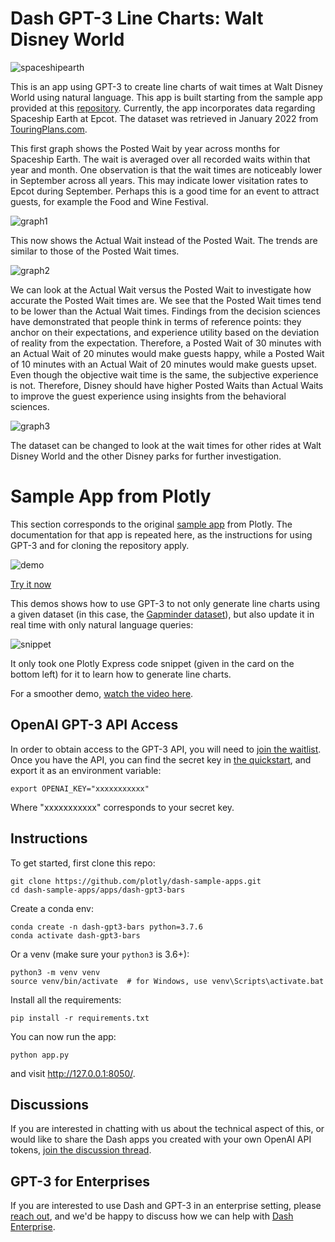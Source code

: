 # Dash GPT-3 Line Charts: Walt Disney World

![spaceshipearth](assets/spaceshipearth.png)

This is an app using GPT-3 to create line charts of wait times at Walt Disney World using natural language. This app is built starting from the sample app provided at this [repository](https://github.com/plotly/dash-sample-apps/tree/main/apps/dash-gpt3-lines). Currently, the app incorporates data regarding Spaceship Earth at Epcot. The dataset was retrieved in January 2022 from [TouringPlans.com](https://touringplans.com/walt-disney-world/crowd-calendar#DataSets).

This first graph shows the Posted Wait by year across months for Spaceship Earth. The wait is averaged over all recorded waits within that year and month. One observation is that the wait times are noticeably lower in September across all years. This may indicate lower visitation rates to Epcot during September. Perhaps this is a good time for an event to attract guests, for example the Food and Wine Festival.

![graph1](images/graph1.png)

This now shows the Actual Wait instead of the Posted Wait. The trends are similar to those of the Posted Wait times.

![graph2](images/graph2.png)

We can look at the Actual Wait versus the Posted Wait to investigate how accurate the Posted Wait times are. We see that the Posted Wait times tend to be lower than the Actual Wait times. Findings from the decision sciences have demonstrated that people think in terms of reference points: they anchor on their expectations, and experience utility based on the deviation of reality from the expectation. Therefore, a Posted Wait of 30 minutes with an Actual Wait of 20 minutes would make guests happy, while a Posted Wait of 10 minutes with an Actual Wait of 20 minutes would make guests upset. Even though the objective wait time is the same, the subjective experience is not. Therefore, Disney should have higher Posted Waits than Actual Waits to improve the guest experience using insights from the behavioral sciences.

![graph3](images/graph3.png)

The dataset can be changed to look at the wait times for other rides at Walt Disney World and the other Disney parks for further investigation.

# Sample App from Plotly

This section corresponds to the original [sample app](https://github.com/plotly/dash-sample-apps/tree/main/apps/dash-gpt3-lines) from Plotly. The documentation for that app is repeated here, as the instructions for using GPT-3 and for cloning the repository apply.

![demo](images/demo.gif)


[Try it now](https://dash-gallery.plotly.host/dash-gpt3-lines/)


This demos shows how to use GPT-3 to not only generate line charts using a given dataset (in this case, the [Gapminder dataset](https://plotly.com/python/plotly-express/)), but also update it in real time with only natural language queries:

![snippet](images/snippet.png)

It only took one Plotly Express code snippet (given in the card on the bottom left) for it to learn how to generate line charts.

For a smoother demo, [watch the video here](https://youtu.be/baAXmxcyZo4).

## OpenAI GPT-3 API Access

In order to obtain access to the GPT-3 API, you will need to [join the waitlist](https://beta.openai.com/). Once you have the API,  you can find the secret key in [the quickstart](https://beta.openai.com/developer-quickstart), and export it as an environment variable:
```
export OPENAI_KEY="xxxxxxxxxxx"
```
Where "xxxxxxxxxxx" corresponds to your secret key.


## Instructions

To get started, first clone this repo:
```
git clone https://github.com/plotly/dash-sample-apps.git
cd dash-sample-apps/apps/dash-gpt3-bars
```

Create a conda env:
```
conda create -n dash-gpt3-bars python=3.7.6
conda activate dash-gpt3-bars
```

Or a venv (make sure your `python3` is 3.6+):
```
python3 -m venv venv
source venv/bin/activate  # for Windows, use venv\Scripts\activate.bat
```

Install all the requirements:

```
pip install -r requirements.txt
```

You can now run the app:
```
python app.py
```

and visit http://127.0.0.1:8050/.


## Discussions

If you are interested in chatting with us about the technical aspect of this, or would like to share the Dash apps you created with your own OpenAI API tokens, [join the discussion thread](https://community.plotly.com/t/automatically-generate-plotly-charts-using-gpt-3/42826).


## GPT-3 for Enterprises

If you are interested to use Dash and GPT-3 in an enterprise setting, please [reach out](https://plotly.com/contact-us/), and we'd be happy to discuss how we can help with [Dash Enterprise](https://plotly.com/dash/).
